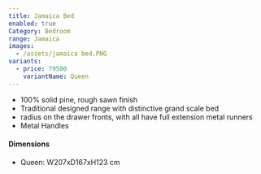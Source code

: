 ```yaml
---
title: Jamaica Bed
enabled: true
Category: Bedroom
range: Jamaica
images:
  - /assets/jamaica bed.PNG
variants:
  - price: 79500
    variantName: Queen
---
```


* 100% solid pine, rough sawn finish
* Traditional designed range with distinctive grand scale bed
* radius on the drawer fronts, with all have full extension metal runners
* Metal Handles

#### Dimensions

* Queen: W207xD167xH123 cm
